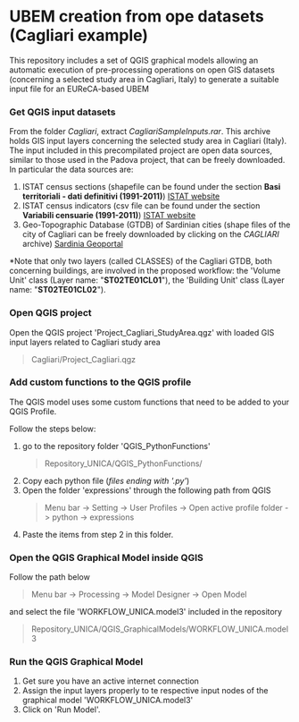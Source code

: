 # UBEM creation from ope datasets (Cagliari example)

This repository includes a set of QGIS graphical models allowing an automatic execution of pre-processing operations on open GIS datasets (concerning a selected study area in Cagliari, Italy) to generate a suitable input file for an EUReCA-based UBEM

### Get QGIS input datasets
From the folder *Cagliari*, extract *CagliariSampleInputs.rar*. This archive holds GIS input layers concerning the selected study area in Cagliari (Italy). The input included in this precompilated project are open data sources, similar to those used in the Padova project, that can be freely downloaded. In particular the data sources are: 

1. ISTAT census sections (shapefile can be found under the section **Basi territoriali - dati definitivi (1991-2011)**) [ISTAT website](https://www.istat.it/it/archivio/104317#accordions)
2. ISTAT census indicators (csv file can be found under the section **Variabili censuarie (1991-2011)**) [ISTAT website](https://www.istat.it/it/archivio/104317#accordions)
3. Geo-Topographic Database (GTDB) of Sardinian cities (shape files of the city of Cagliari can be freely downloaded by clicking on the *CAGLIARI* archive) [Sardinia Geoportal](https://www.sardegnageoportale.it/index.php?xsl=2420&s=40&v=9&c=95648&na=1&n=10&esp=1&tb=14401)

*Note that only two layers (called CLASSES) of the Cagliari GTDB, both concerning buildings, are involved in the proposed workflow: the 'Volume Unit' class (Layer name: "**ST02TE01CL01**"), the 'Building Unit' class (Layer name: "**ST02TE01CL02**").

### Open QGIS project
Open the QGIS project 'Project_Cagliari_StudyArea.qgz' with loaded GIS input layers related to Cagliari study area
> Cagliari/Project_Cagliari.qgz

### Add custom functions to the QGIS profile

The QGIS model uses some custom functions that need to be added to your QGIS Profile. 

Follow the steps below:
1. go to the repository folder 'QGIS_PythonFunctions'
    > Repository_UNICA/QGIS_PythonFunctions/
2. Copy each python file (*files ending with '.py'*)
3. Open the folder 'expressions' through the following path from QGIS
   > Menu bar -> Setting -> User Profiles -> Open active profile folder -> python -> expressions
5. Paste the items from step 2 in this folder.

### Open the QGIS Graphical Model inside QGIS
Follow the path below
> Menu bar -> Processing -> Model Designer -> Open Model

and select the file 'WORKFLOW_UNICA.model3' included in the repository

> Repository_UNICA/QGIS_GraphicalModels/WORKFLOW_UNICA.model3

### Run the QGIS Graphical Model
1. Get sure you have an active internet connection
2. Assign the input layers properly to te respective input nodes of the graphical model 'WORKFLOW_UNICA.model3'
3. Click on 'Run Model'.


